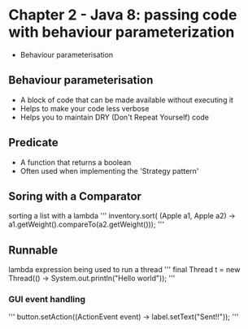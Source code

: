 # Chapter 2 - Java 8: passing code with behaviour parameterization

- Behaviour parameterisation

## Behaviour parameterisation

- A block of code that can be made available without executing it
- Helps to make your code less verbose
- Helps you to maintain DRY (Don't Repeat Yourself) code

## Predicate

- A function that returns a boolean
- Often used when implementing the 'Strategy pattern'

## Soring with a Comparator

sorting a list with a lambda
'''
inventory.sort(
  (Apple a1, Apple a2) -> a1.getWeight().compareTo(a2.getWeight()));
'''

## Runnable

lambda expression being used to run a thread
'''
final Thread t = new Thread(() -> System.out.println("Hello world"));
'''

### GUI event handling

'''
button.setAction((ActionEvent event) -> label.setText("Sent!!"));
'''

